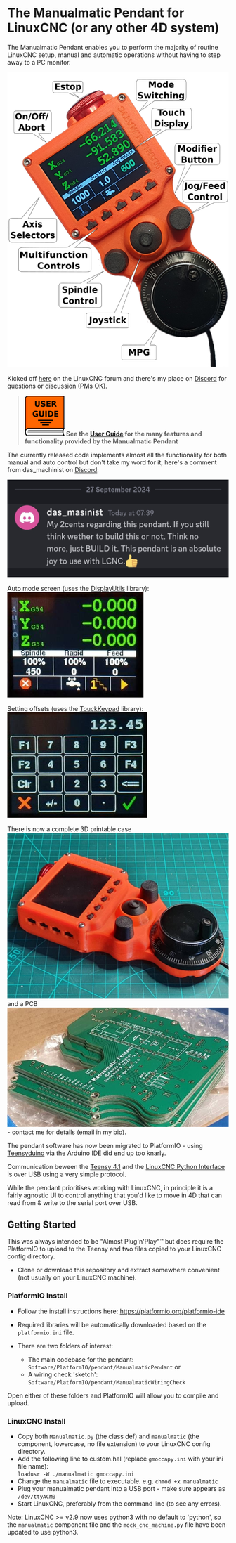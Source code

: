 # The Manualmatic Pendant for LinuxCNC (or any other 4D system)


The Manualmatic Pendant enables you to perform the majority of routine LinuxCNC setup, manual and automatic operations without having to step away to a PC monitor.

![Manualmatic Controls Overview](images/manualmatic_whole_small_annotated.png)


Kicked off [here](https://forum.linuxcnc.org/18-computer/44682-arduino-teensy-python-interface-manualmatic-mpg-pendant) on the LinuxCNC forum and there's my place on [Discord](https://discord.gg/GDcEcWPKKm) for questions or discussion (PMs OK).

> [![User Guide](images/user-guide.png)](docs/USER_GUIDE.md) **See the [User Guide](docs/USER_GUIDE.md) for the many features and functionality provided by the Manualmatic Pendant**

The currently released code implements almost all the functionality for both manual and auto control but don't take my word for it, here's a comment from das_machinist on [Discord](https://discord.gg/GDcEcWPKKm):

![Manualmatic Just Build It](images/manualmatic_just_build_it.jpg)

Auto mode screen (uses the [DisplayUtils](https://github.com/Stutchbury/DisplayUtils) library):
![auto screen](images/manualmatic-auto.jpg)

Setting offsets (uses the [TouckKeypad](https://github.com/Stutchbury/TouchKeypad) library):
![offset screen](images/manualmatic-offset-keypad.jpg)

There is now a complete 3D printable case ![manualmatic case](images/manualmatic-case-closed.jpeg) and a PCB ![manualmatic PCBs](images/manualmatic-pcbs.jpeg) - contact me for details (email in my bio).


The pendant software has now been migrated to PlatformIO - using [Teensyduino](https://www.pjrc.com/teensy/td_download.html) via the Arduino IDE did end up too knarly.


Communication beween the [Teensy 4.1](https://www.pjrc.com/store/teensy41.html) and the [LinuxCNC Python Interface](https://www.linuxcnc.org/docs/html/config/python-interface.html) is over USB using a very simple protocol.


While the pendant prioritises working with LinuxCNC, in principle it is a fairly agnostic UI to control anything that you'd like to move in 4D that can read from & write to the serial port over USB.



## Getting Started

This was always intended to be "Almost Plug'n'Play"&trade; but does require the PlatformIO to upload to the Teensy and two files copied to your LinuxCNC config directory.

- Clone or download this repository and extract somewhere convenient (not usually on your LinuxCNC machine).

### PlatformIO Install

- Follow the install instructions here: https://platformio.org/platformio-ide

- Required libraries will be automatically downloaded based on the ```platformio.ini``` file.


- There are two folders of interest: 
  - The main codebase for the pendant: ```Software/PlatformIO/pendant/ManualmaticPendant``` or
  - A wiring check 'sketch': ```Software/PlatformIO/pendant/ManualmaticWiringCheck```

Open either of these folders and PlatformIO will allow you to compile and upload.

### LinuxCNC Install

- Copy both ```Manualmatic.py``` (the class def) and ```manualmatic``` (the component, lowercase, no file extension) to your LinuxCNC config directory.
- Add the following line to custom.hal (replace ```gmoccapy.ini``` with your ini file name):    
```loadusr -W ./manualmatic gmoccapy.ini```
- Change the ```manualmatic``` file to executable. e.g. ```chmod +x manualmatic``` 
- Plug your manualmatic pendant into a USB port - make sure appears as ```/dev/ttyACM0```
- Start LinuxCNC, preferably from the command line (to see any errors).

Note: LinuxCNC >= v2.9 now uses python3 with no default to 'python', so the ```manualmatic``` component file and the ```mock_cnc_machine.py``` file have been updated to use python3.







